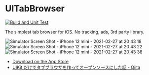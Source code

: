 # UITabBrowser

[![Build and Unit Test](https://github.com/ogaoga/UITabBrowser/actions/workflows/main.yml/badge.svg)](https://github.com/ogaoga/UITabBrowser/actions/workflows/main.yml)

The simplest tab browser for iOS. No tracking, ads, 3rd party library.

![Simulator Screen Shot - iPhone 12 mini - 2021-02-27 at 20 43 18](https://user-images.githubusercontent.com/93489/109386221-a3522380-793c-11eb-9714-b15e2741e886.png) 
![Simulator Screen Shot - iPhone 12 mini - 2021-02-27 at 20 43 22](https://user-images.githubusercontent.com/93489/109386225-a6e5aa80-793c-11eb-809e-12c707cc47c1.png) 
![Simulator Screen Shot - iPhone 12 mini - 2021-02-27 at 20 43 38](https://user-images.githubusercontent.com/93489/109386226-a9480480-793c-11eb-9017-47b6e3d9b9fa.png)

- [Download on the App Store](https://apps.apple.com/app/relief-simplest-tab-browser/id1553379094)
- [UIKit だけでタブブラウザを作ってオープンソースにした話 - Qiita](https://qiita.com/ogaoga/items/3d24d7ba34742301921c)

